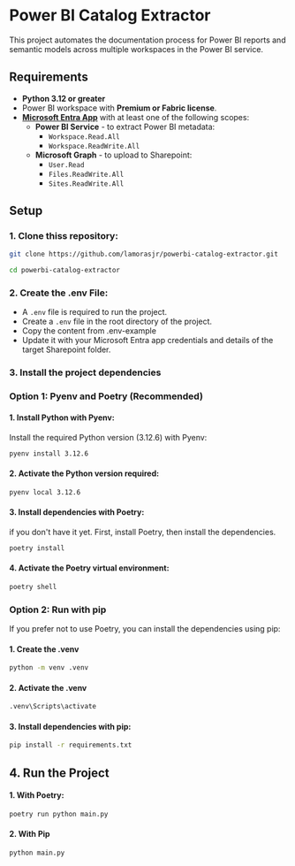 # Power BI Catalog Extractor

This project automates the documentation process for Power BI reports and semantic models across multiple workspaces in the Power BI service.


## Requirements

- **Python 3.12 or greater**
- Power BI workspace with **Premium or Fabric license**.
- **[Microsoft Entra App](https://learn.microsoft.com/en-us/power-bi/developer/embedded/register-app?tabs=customers)** with at least one of the following scopes:
  - **Power BI Service** - to extract Power BI metadata:
    - `Workspace.Read.All`
    - `Workspace.ReadWrite.All`
  - **Microsoft Graph** - to upload to Sharepoint:
    - `User.Read`
    - `Files.ReadWrite.All`
    - `Sites.ReadWrite.All`


## Setup
### 1. Clone thiss repository:

```bash
git clone https://github.com/lamorasjr/powerbi-catalog-extractor.git
```
```bash
cd powerbi-catalog-extractor
```

### 2. Create the .env File:
* A `.env` file is required to run the project.
* Create a `.env` file in the root directory of the project.
* Copy the content from .env-example
* Update it with your Microsoft Entra app credentials and details of the target Sharepoint folder.

### 3. Install the project dependencies

### Option 1: Pyenv and Poetry (Recommended)

#### 1. Install Python with Pyenv:
Install the required Python version (3.12.6) with Pyenv:
```bash
pyenv install 3.12.6
```

#### 2. Activate the Python version required:
```bash
pyenv local 3.12.6
```

#### 3. Install dependencies with Poetry:
if you don't have it yet. First, install Poetry, then install the dependencies.
```bash
poetry install
```

#### 4. Activate the Poetry virtual environment:
```bash
poetry shell
```

### Option 2: Run with pip
If you prefer not to use Poetry, you can install the dependencies using pip:

#### 1. Create the .venv 
```bash
python -m venv .venv
```

#### 2. Activate the .venv
```bash
.venv\Scripts\activate
```

#### 3. Install dependencies with pip:
```bash
pip install -r requirements.txt
```

## 4. Run the Project
#### 1. With Poetry:
```bash
poetry run python main.py
```

#### 2. With Pip
```bash
python main.py
```
